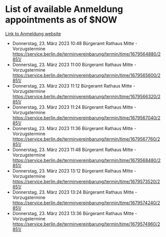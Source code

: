 # List of available Anmeldung appointments as of $NOW
[Link to Anmeldung website](https://service.berlin.de/terminvereinbarung/termin/tag.php?termin=1&anliegen[]=120686&dienstleisterlist=122210,122217,327316,122219,327312,122227,327314,122231,327346,122243,327348,122254,122252,329742,122260,329745,122262,329748,122271,327278,122273,327274,122277,327276,330436,122280,327294,122282,327290,122284,327292,122291,327270,122285,327266,122286,327264,122296,327268,150230,329760,122297,327286,122294,327284,122312,329763,122314,329775,122304,327330,122311,327334,122309,327332,317869,122281,327352,122279,329772,122283,122276,327324,122274,327326,122267,329766,122246,327318,122251,327320,122257,327322,122208,327298,122226,327300&herkunft=http%3A%2F%2Fservice.berlin.de%2Fdienstleistung%2F120686%2F)
- Donnerstag, 23. März 2023 10:48 Bürgeramt Rathaus Mitte - Vorzugstermine https://service.berlin.de/terminvereinbarung/termin/time/1679564880/2851/
- Donnerstag, 23. März 2023 11:00 Bürgeramt Rathaus Mitte - Vorzugstermine https://service.berlin.de/terminvereinbarung/termin/time/1679565600/2851/
- Donnerstag, 23. März 2023 11:12 Bürgeramt Rathaus Mitte - Vorzugstermine https://service.berlin.de/terminvereinbarung/termin/time/1679566320/2851/
- Donnerstag, 23. März 2023 11:24 Bürgeramt Rathaus Mitte - Vorzugstermine https://service.berlin.de/terminvereinbarung/termin/time/1679567040/2851/
- Donnerstag, 23. März 2023 11:36 Bürgeramt Rathaus Mitte - Vorzugstermine https://service.berlin.de/terminvereinbarung/termin/time/1679567760/2851/
- Donnerstag, 23. März 2023 11:48 Bürgeramt Rathaus Mitte - Vorzugstermine https://service.berlin.de/terminvereinbarung/termin/time/1679568480/2851/
- Donnerstag, 23. März 2023 13:12 Bürgeramt Rathaus Mitte - Vorzugstermine https://service.berlin.de/terminvereinbarung/termin/time/1679573520/2851/
- Donnerstag, 23. März 2023 13:24 Bürgeramt Rathaus Mitte - Vorzugstermine https://service.berlin.de/terminvereinbarung/termin/time/1679574240/2851/
- Donnerstag, 23. März 2023 13:36 Bürgeramt Rathaus Mitte - Vorzugstermine https://service.berlin.de/terminvereinbarung/termin/time/1679574960/2851/
